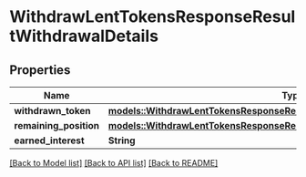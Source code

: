 # WithdrawLentTokensResponseResultWithdrawalDetails

## Properties

Name | Type | Description | Notes
------------ | ------------- | ------------- | -------------
**withdrawn_token** | [**models::WithdrawLentTokensResponseResultWithdrawalDetailsWithdrawnToken**](WithdrawLentTokensResponse_result_withdrawalDetails_withdrawnToken.md) |  | 
**remaining_position** | [**models::WithdrawLentTokensResponseResultWithdrawalDetailsRemainingPosition**](WithdrawLentTokensResponse_result_withdrawalDetails_remainingPosition.md) |  | 
**earned_interest** | **String** |  | 

[[Back to Model list]](../README.md#documentation-for-models) [[Back to API list]](../README.md#documentation-for-api-endpoints) [[Back to README]](../README.md)


